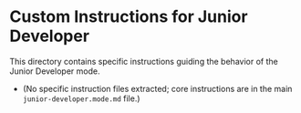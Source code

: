 # Custom Instructions for Junior Developer

This directory contains specific instructions guiding the behavior of the Junior Developer mode.

*   (No specific instruction files extracted; core instructions are in the main `junior-developer.mode.md` file.)